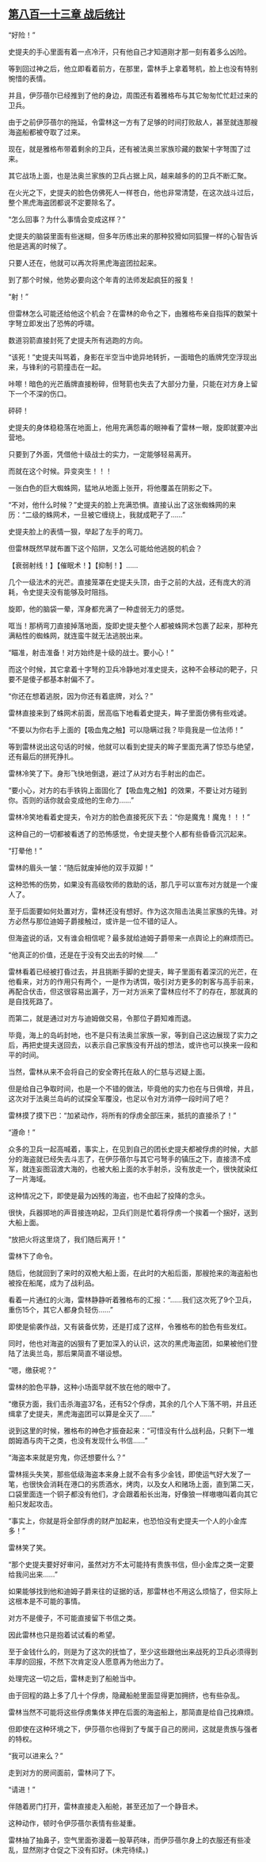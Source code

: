 ## [第八百一十三章 战后统计](https://www.xxbiquge.com/11_11222/9012548.html)


  “好险！”

  史提夫的手心里面有着一点冷汗，只有他自己才知道刚才那一刻有着多么凶险。

  等到回过神之后，他立即看着前方，在那里，雷林手上拿着弩机，脸上也没有特别惋惜的表情。

  并且，伊莎蓓尔已经推到了他的身边，周围还有着雅格布与其它匆匆忙忙赶过来的卫兵。

  由于之前伊莎蓓尔的拖延，令雷林这一方有了足够的时间打败敌人，甚至就连那艘海盗船都被夺取了过来。

  现在，就是雅格布带着剩余的卫兵，还有被法奥兰家族珍藏的数架十字弩围了过来。

  其它战场上面，也是法奥兰家族的卫兵占据上风，越来越多的的卫兵不断汇聚。

  在火光之下，史提夫的脸色仿佛死人一样苍白，他也非常清楚，在这次战斗过后，整个黑虎海盗团都说不定要除名了。

  “怎么回事？为什么事情会变成这样？”

  史提夫的脑袋里面有些迷糊，但多年历练出来的那种狡猾如同狐狸一样的心智告诉他是逃离的时候了。

  只要人还在，他就可以再次将黑虎海盗团拉起来。

  到了那个时候，他势必要向这个年青的法师发起疯狂的报复！

  “射！”

  但雷林怎么可能还给他这个机会？在雷林的命令之下，由雅格布亲自指挥的数架十字弩立即发出了恐怖的呼啸。

  数道羽箭直接封死了史提夫所有逃跑的方向。

  “该死！”史提夫叫骂着，身影在半空当中诡异地转折，一面暗色的盾牌凭空浮现出来，与锋利的弓箭撞击在一起。

  咔嚓！暗色的光芒盾牌直接粉碎，但弩箭也失去了大部分力量，只能在对方身上留下一个不深的伤口。

  砰砰！

  史提夫的身体稳稳落在地面上，他用充满怨毒的眼神看了雷林一眼，旋即就要冲出营地。

  只要到了外面，凭借他十级战士的实力，一定能够轻易离开。

  而就在这个时候。异变突生！！！

  一张白色的巨大蜘蛛网，猛地从地面上张开，将他覆盖在阴影之下。

  “不对，他什么时候？”史提夫的脸上充满恐惧。直接认出了这张蜘蛛网的来历：“二级的蛛网术，一旦被它缠绕上，我就成靶子了……”

  史提夫脸上的表情一狠，举起了左手的弯刀。

  但雷林既然早就布置下这个陷阱，又怎么可能给他逃脱的机会？

  【衰弱射线！】【催眠术！】【抑制！】……

  几个一级法术的光芒。直接笼罩在史提夫头顶，由于之前的大战，还有庞大的消耗，令史提夫没有能够及时阻挡。

  旋即，他的脑袋一晕，浑身都充满了一种虚弱无力的感觉。

  哐当！那柄弯刀直接掉落地面，旋即史提夫整个人都被蛛网术包裹了起来，那种充满粘性的蜘蛛网，就连蛮牛就无法逃脱出来。

  “瞄准，射击准备！对方始终是十级的战士。要小心！”

  而这个时候，其它拿着十字弩的卫兵冷静地对准史提夫，这种不会移动的靶子，只要不是傻子都基本射偏不了。

  “你还在想着逃脱，因为你还有着底牌，对么？”

  雷林直接来到了蛛网术前面，居高临下地看着史提夫，眸子里面仿佛有些戏谑。

  “不要以为你右手上面的【吸血鬼之触】可以隐瞒过我？毕竟我是一位法师！”

  等到雷林说出这句话的时候，他就可以看到史提夫的眸子里面充满了惊恐与绝望，还有最后的拼死挣扎。

  雷林冷笑了下。身形飞快地倒退，避过了从对方右手射出的血芒。

  “要小心，对方的右手铁钩上面固化了【吸血鬼之触】的效果，不要让对方碰到你。否则的话你就会变成他的生命力……”

  雷林冷笑地看着史提夫，令对方的脸色直接死灰下去：“你是魔鬼！魔鬼！！！”

  这种自己的一切都被看透了的恐怖感觉，令史提夫整个人都有些昏昏沉沉起来。

  “打晕他！”

  雷林的眉头一皱：“随后就废掉他的双手双脚！”

  这种恐怖的伤势，如果没有高级牧师的救助的话，那几乎可以宣布对方就是一个废人了。

  至于后面要如何处置对方，雷林还没有想好。作为这次阻击法奥兰家族的先锋。对方必然与那位迪姆子爵接触过，或许是一位不错的证人。

  但海盗说的话，又有谁会相信呢？最多就给迪姆子爵带来一点舆论上的麻烦而已。

  “他真正的价值，还是在于没有交出去的时候……”

  雷林看着已经被打昏过去，并且挑断手脚的史提夫，眸子里面有着深沉的光芒，在他看来，对方的作用只有两个，一是作为诱饵，吸引对方更多的刺客与高手前来，再配合伏击，但这很容易出漏子，万一对方派来了雷林应付不了的存在，那就真的是自找死路了。

  而第二，就是通过对方与迪姆做交易，令那位子爵知难而退。

  毕竟，海上的岛屿封地，也不是只有法奥兰家族一家，等到自己这边展现了实力之后，再把史提夫送回去，以表示自己家族没有开战的想法，或许也可以换来一段和平的时间。

  当然，雷林从来不会将自己的安全寄托在敌人的仁慈与迟疑上面。

  但是给自己争取时间，也是一个不错的做法，毕竟他的实力也在与日俱增，并且，这次对于法奥兰岛屿的试探全军覆没，也足以令对方消停一段时间了吧？

  雷林摸了摸下巴：“加紧动作，将所有的俘虏全部压来，抵抗的直接杀了！”

  “遵命！”

  众多的卫兵一起高喊着，事实上，在见到自己的团长史提夫都被俘虏的时候，大部分的海盗就已经失去斗志了，在伊莎蓓尔与其它弓弩手的镇压之下，直接溃不成军，就连妄图泅渡大海的，也被大船上面的水手射杀，没有放走一个，很快就染红了一片海域。

  这种情况之下，即使是最为凶残的海盗，也不由起了投降的念头。

  很快，兵器掷地的声音接连响起，卫兵们则是忙着将俘虏一个挨着一个捆好，送到大船上面。

  “放把火将这里烧了，我们随后离开！”

  雷林下了命令。

  随后，他就回到了来时的双桅大船上面，在此时的大船后面，那艘抢来的海盗船也被拴在船尾，成为了战利品。

  看着一片通红的火海，雷林静静听着雅格布的汇报：“……我们这次死了9个卫兵，重伤15个，其它人都身负轻伤……”

  即使是偷袭作战，又有装备优势，还是打成了这样，令雅格布的脸色有些发红。

  同时，他也对海盗的凶狠有了更加深入的认识，这次的黑虎海盗团，如果被他们登陆了法奥兰岛，那后果简直不堪设想。

  “嗯，缴获呢？”

  雷林的脸色平静，这种小场面早就不放在他的眼中了。

  “缴获方面，我们击杀海盗37名，还有52个俘虏，其余的几个人下落不明，并且还缉拿了史提夫，黑虎海盗团可以算是全灭了……”

  说到这里的时候，雅格布的神色才振奋起来：“可惜没有什么战利品，只剩下一堆朗姆酒与肉干之类，也没有发现什么书信……”

  “海盗本来就是穷鬼，你还想要什么？”

  雷林摇头失笑，那些低级海盗本来身上就不会有多少金钱，即使运气好大发了一笔，也很快会消耗在港口的劣质酒水，烤肉，以及女人和赌场上面，直到第二天，口袋里面连一个铜子都没有他们，才会跟着船长出海，好像狼一样嗷嗷叫着向其它船只发起攻击。

  “事实上，你就是将全部俘虏的财产加起来，也恐怕没有史提夫一个人的小金库多！”

  雷林笑了笑。

  “那个史提夫要好好审问，虽然对方不太可能持有贵族书信，但小金库之类一定要给我问出来……”

  如果能够找到他和迪姆子爵来往的证据的话，那雷林也不用这么烦恼了，但实际上这根本是不可能的事情。

  对方不是傻子，不可能直接留下书信之类。

  因此雷林也只是抱着试试看的希望。

  至于金钱什么的，则是为了这次的抚恤了，至少这些跟他出来战死的卫兵必须得到丰厚的回报，不然下次肯定没人愿意再为他出力了。

  处理完这一切之后，雷林走到了船舱当中。

  由于回程的路上多了几十个俘虏，隐藏船舱里面显得更加拥挤，也有些杂乱。

  雷林当然不可能将这些俘虏集体关押在后面的海盗船上，那简直是给自己找麻烦。

  但即使在这种环境之下，伊莎蓓尔也得到了专属于自己的房间，这就是贵族与强者的特权。

  “我可以进来么？”

  走到对方的房间面前，雷林问了下。

  “请进！”

  伴随着房门打开，雷林直接走入船舱，甚至还加了一个静音术。

  这种动作，顿时令伊莎蓓尔表情有些凝重。

  雷林抽了抽鼻子，空气里面弥漫着一股草药味，而伊莎蓓尔身上的衣服还有些凌乱，显然刚才仓促之下没有扣好。(未完待续。)
